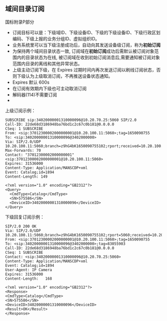 ## 域间目录订阅

国标附录P部分

- 订阅目标可以是：下级域ID、下级设备ID、下级的下级设备ID、下级行政区划编码、下级上报的业务分组ID、虚拟组织ID。
- 业务系统里可以当下级注册成功后，自动向其发送设备级订阅，称为**初始订阅**
- 为保持两个域间目录状态一致, 订阅域在**初始订阅**成功后需默认被订阅对象范围内的目录状态为在线, 被订阅域在收到初始订阅消息后,需要通知被订阅对象范围内目录的离线和其他异常状态。
- 上级主动订阅下级，在 Expires 过期时间内再次发送订阅以刷线订阅状态，否则下级认为上级取消订阅，不再推送设备状态通知。
- Expires 默认 600s
- 在订阅有效期内下级也可主动取消订阅
- 解码器(114)不需要订阅
- 

上级订阅示例：

```http
SUBSCRIBE sip:34020000001310000096@10.20.70.25:5060 SIP/2.0 
Call-ID: 22de68d3186948ba76bd1c2c67c0b181@0.0.0.0 
CSeq: 1 SUBSCRIBE 
From: <sip:37012300002000000001@10.20.100.11:5060>;tag=1650090755 
To: <sip:34020000001310000096@3402000000> 
Via: SIP/2.0/UDP 10.20.100.11:5060;branch=z9hG4bK1650090755102;rport;received=10.20.100.11 
Max-Forwards: 70 
Contact: "37012300002000000001" <sip:37012300002000000001@10.20.100.11:5060> 
Expires: 31536000 
Content-Type: Application/MANSCDP+xml 
Event: Catalog;id=1894 
Content-Length: 149 
 
<?xml version="1.0" encoding="GB2312"?> 
<Query>
  <CmdType>Catalog</CmdType>
  <SN>575586</SN>
  <DeviceID>34020000001310000096</DeviceID>
</Query>
```

下级回复订阅示例：

```http
SIP/2.0 200 OK 
Via: SIP/2.0/UDP 10.20.100.11:5060;branch=z9hG4bK1650090755102;rport=5060;received=10.20.100.11 
From: <sip:37012300002000000001@10.20.100.11:5060>;tag=1650090755 
To: <sip:34020000001310000096@3402000000>;tag=83055903 
Call-ID: 22de68d3186948ba76bd1c2c67c0b181@0.0.0.0 
CSeq: 1 SUBSCRIBE 
Contact: <sip:34020000001310000096@10.20.70.25:5060> 
Content-Type: Application/MANSCDP+xml 
Event: Catalog;id=1894 
User-Agent: IP Camera 
Expires: 31536000 
Content-Length:   168 
 
<?xml version="1.0" encoding="GB2312"?>
<Response>
<CmdType>Catalog</CmdType>
<SN>575586</SN>
<DeviceID>34020000001310000096</DeviceID>
<Result>OK</Result>
</Response>
```

